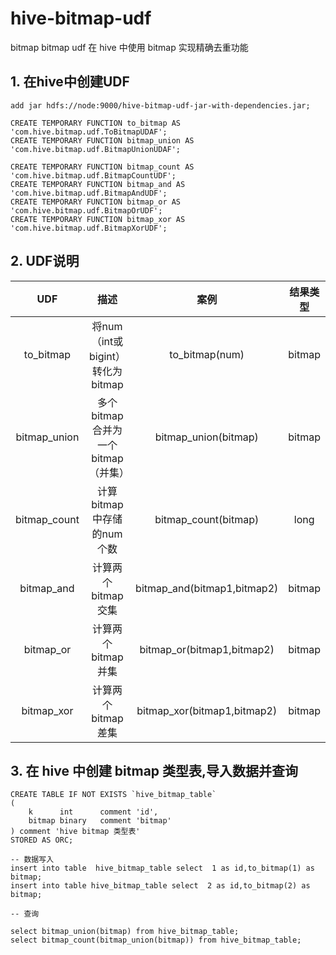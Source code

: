 # hive-bitmap-udf

bitmap bitmap udf 在 hive 中使用 bitmap 实现精确去重功能

## 1. 在hive中创建UDF
```
add jar hdfs://node:9000/hive-bitmap-udf-jar-with-dependencies.jar;

CREATE TEMPORARY FUNCTION to_bitmap AS 'com.hive.bitmap.udf.ToBitmapUDAF';
CREATE TEMPORARY FUNCTION bitmap_union AS 'com.hive.bitmap.udf.BitmapUnionUDAF';

CREATE TEMPORARY FUNCTION bitmap_count AS 'com.hive.bitmap.udf.BitmapCountUDF';
CREATE TEMPORARY FUNCTION bitmap_and AS 'com.hive.bitmap.udf.BitmapAndUDF';
CREATE TEMPORARY FUNCTION bitmap_or AS 'com.hive.bitmap.udf.BitmapOrUDF';
CREATE TEMPORARY FUNCTION bitmap_xor AS 'com.hive.bitmap.udf.BitmapXorUDF';
```

## 2. UDF说明

|  UDF           |             描述                   | 案例       |结果类型|
| :-----------:  | :-------------------------------: |:-------------: |:-----: |
|   to_bitmap    |  将num（int或bigint） 转化为 bitmap  |to_bitmap(num)  |   bitmap              |
|   bitmap_union |  多个bitmap合并为一个bitmap（并集）   |bitmap_union(bitmap)|   bitmap              |
|   bitmap_count |  计算bitmap中存储的num个数           |bitmap_count(bitmap)|   long              |
|   bitmap_and   |  计算两个bitmap交集                 |bitmap_and(bitmap1,bitmap2)|   bitmap |             |
|   bitmap_or    |  计算两个bitmap并集                 |bitmap_or(bitmap1,bitmap2)|   bitmap |
|   bitmap_xor   |  计算两个bitmap差集                 |bitmap_xor(bitmap1,bitmap2)|   bitmap |


## 3. 在 hive 中创建 bitmap 类型表,导入数据并查询
```
CREATE TABLE IF NOT EXISTS `hive_bitmap_table`
( 
    k      int      comment 'id',
    bitmap binary   comment 'bitmap'
) comment 'hive bitmap 类型表' 
STORED AS ORC;

-- 数据写入
insert into table  hive_bitmap_table select  1 as id,to_bitmap(1) as bitmap;
insert into table hive_bitmap_table select  2 as id,to_bitmap(2) as bitmap;

-- 查询

select bitmap_union(bitmap) from hive_bitmap_table;
select bitmap_count(bitmap_union(bitmap)) from hive_bitmap_table;

```